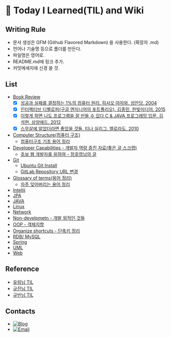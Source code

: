 # 📝 Today I Learned(TIL) and Wiki

## Writing Rule
  - 문서 생성은 GFM (Github Flavored Markdown) 을 사용한다. (확장자 .md)
  - 언어나 기술명 등으로 폴더를 만든다.
  - 파일명은 영어로.
  - README.md에 링크 추가.
  - 커밋메세지에 신경 쓸 것.

## List
  - [Book Review](https://github.com/gwonsungjun/TIL/tree/master/Book-Review/books.md)
    - [x] [성공과 실패를 결정하는 1%의 컴퓨터 원리. 히사오 야자와. 성안당. 2004](https://github.com/gwonsungjun/TIL/blob/master/Book-Review/1%25-computer-principle-that-determines-success-and-failure.md)
    - [x] [인터랙티브 디벨로퍼(구글 엔지니어의 포트폴리오). 김종민. 한빛미디어. 2015](https://github.com/gwonsungjun/TIL/blob/master/Book-Review/Interactive-Developer.md)
    - [x] [이렇게 하면 나도 프로그램을 잘 만들 수 있다 C & JAVA 프로그래밍 입문. 김석현. 삼양애드. 2012](https://github.com/gwonsungjun/TIL/blob/master/Book-Review/This-way-I-can-make-a-good-program1.md)
    - [x] [스무살에 알았더라면 좋았을 것들. 티나 실리그. 엘로라도. 2010](https://github.com/gwonsungjun/TIL/blob/master/Book-Review/What-would-have-been-nice-if-I'd-known-at-age-20.md)
  - [Computer Structure(컴퓨터 구조)](https://github.com/gwonsungjun/TIL/tree/master/ComputerStructure)
    - [컴퓨터구조 기초 용어 정리](https://github.com/gwonsungjun/TIL/blob/master/ComputerStructure/ComputerStructureBasic.md)
  - [Developer Capabilities - 개발자 역량 증진 자료(좋은 글 스크랩)](https://github.com/gwonsungjun/TIL/tree/master/Developer-Capabilities)
    - [초보 웹 개발자를 위하여 - 정호영님의 글](https://github.com/gwonsungjun/TIL/blob/master/Developer-Capabilities/For-starter-web-developers.md)
  - [Git](https://github.com/gwonsungjun/TIL/tree/master/Git/GitLab)
    - [Ubuntu Git Install](https://github.com/gwonsungjun/TIL/blob/master/Git/ubuntu-gitInstall.md)
    - [GitLab Repository URL 변경](https://github.com/gwonsungjun/TIL/blob/master/Git/GitLab/Rename-GitLab-url.md)
  - [Glossary of terms(용어 정리)](https://github.com/gwonsungjun/TIL/tree/master/GlossaryOfTerms)
    - [자주 잊어버리는 용어 정리](https://github.com/gwonsungjun/TIL/blob/master/GlossaryOfTerms/WholeCollection.md)
  - [Intellij](https://github.com/gwonsungjun/TIL/tree/master/Intellij)
  - [JPA](https://github.com/gwonsungjun/TIL/tree/master/JPA/Java%20ORM%20standard%20JPA%20programming)
  - [JAVA](https://github.com/gwonsungjun/TIL/tree/master/Java)
  - [Linux](https://github.com/gwonsungjun/TIL/tree/master/Linux/Ubuntu/How-to-install)
  - [Network](https://github.com/gwonsungjun/TIL/tree/master/Network)
  - [Non-develpmetn - 개발 외적인 것들](https://github.com/gwonsungjun/TIL/tree/master/Non-development)
  - [OOP - 객체지향](https://github.com/gwonsungjun/TIL/blob/master/OOP/Object-oriented-programming.md)
  - [Organize shortcuts - 단축키 정리](https://github.com/gwonsungjun/TIL/tree/master/Organize-Shortcuts)
  - [RDB/ MySQL](https://github.com/gwonsungjun/TIL/tree/master/RDB/MySQL)
  - [Spring](https://github.com/gwonsungjun/TIL/tree/master/Spring)
  - [UML](https://github.com/gwonsungjun/TIL/tree/master/UML)
  - [Web](https://github.com/gwonsungjun/TIL/tree/master/Web)

## Reference
- [유림님 TIL](https://github.com/milooy/TIL#today-i-learned)
- [규진님 TIL](https://github.com/iamkyu/TIL)
- [규빈님 TIL](https://github.com/Gyubin/TIL)

## Contacts
- [![Blog](https://img.shields.io/badge/Blog-gwonsungjun.github.io-blue.svg)](https://gwonsungjun.github.io/)
- [![Email](https://img.shields.io/badge/Email-gwonsungjun-yellow.svg)](mailto:sungjunpizz@gmail.com)
